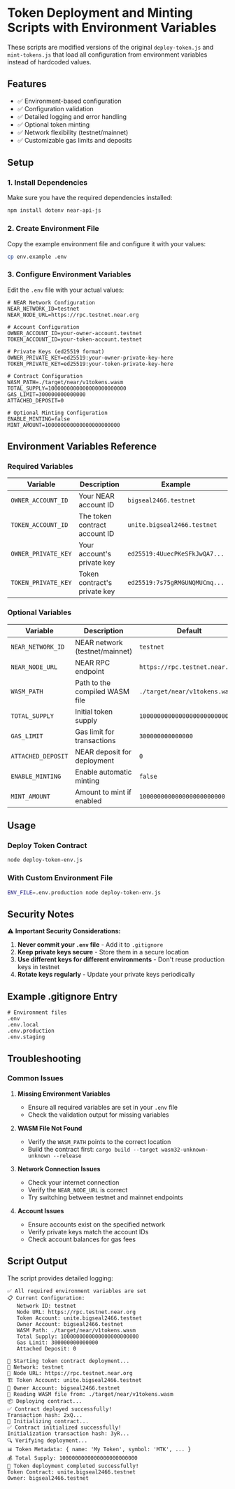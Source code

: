 # Token Deployment and Minting Scripts with Environment Variables

These scripts are modified versions of the original `deploy-token.js` and `mint-tokens.js` that load all configuration from environment variables instead of hardcoded values.

## Features

- ✅ Environment-based configuration
- ✅ Configuration validation
- ✅ Detailed logging and error handling
- ✅ Optional token minting
- ✅ Network flexibility (testnet/mainnet)
- ✅ Customizable gas limits and deposits

## Setup

### 1. Install Dependencies

Make sure you have the required dependencies installed:

```bash
npm install dotenv near-api-js
```

### 2. Create Environment File

Copy the example environment file and configure it with your values:

```bash
cp env.example .env
```

### 3. Configure Environment Variables

Edit the `.env` file with your actual values:

```env
# NEAR Network Configuration
NEAR_NETWORK_ID=testnet
NEAR_NODE_URL=https://rpc.testnet.near.org

# Account Configuration
OWNER_ACCOUNT_ID=your-owner-account.testnet
TOKEN_ACCOUNT_ID=your-token-account.testnet

# Private Keys (ed25519 format)
OWNER_PRIVATE_KEY=ed25519:your-owner-private-key-here
TOKEN_PRIVATE_KEY=ed25519:your-token-private-key-here

# Contract Configuration
WASM_PATH=./target/near/v1tokens.wasm
TOTAL_SUPPLY=1000000000000000000000000
GAS_LIMIT=300000000000000
ATTACHED_DEPOSIT=0

# Optional Minting Configuration
ENABLE_MINTING=false
MINT_AMOUNT=100000000000000000000000
```

## Environment Variables Reference

### Required Variables

| Variable | Description | Example |
|----------|-------------|---------|
| `OWNER_ACCOUNT_ID` | Your NEAR account ID | `bigseal2466.testnet` |
| `TOKEN_ACCOUNT_ID` | The token contract account ID | `unite.bigseal2466.testnet` |
| `OWNER_PRIVATE_KEY` | Your account's private key | `ed25519:4UuecPKeSFkJwQA7...` |
| `TOKEN_PRIVATE_KEY` | Token contract's private key | `ed25519:7s75gRMGUNQMUCmq...` |

### Optional Variables

| Variable | Description | Default |
|----------|-------------|---------|
| `NEAR_NETWORK_ID` | NEAR network (testnet/mainnet) | `testnet` |
| `NEAR_NODE_URL` | NEAR RPC endpoint | `https://rpc.testnet.near.org` |
| `WASM_PATH` | Path to the compiled WASM file | `./target/near/v1tokens.wasm` |
| `TOTAL_SUPPLY` | Initial token supply | `1000000000000000000000000` |
| `GAS_LIMIT` | Gas limit for transactions | `300000000000000` |
| `ATTACHED_DEPOSIT` | NEAR deposit for deployment | `0` |
| `ENABLE_MINTING` | Enable automatic minting | `false` |
| `MINT_AMOUNT` | Amount to mint if enabled | `100000000000000000000000` |

## Usage

### Deploy Token Contract

```bash
node deploy-token-env.js
```

### With Custom Environment File

```bash
ENV_FILE=.env.production node deploy-token-env.js
```

## Security Notes

⚠️ **Important Security Considerations:**

1. **Never commit your `.env` file** - Add it to `.gitignore`
2. **Keep private keys secure** - Store them in a secure location
3. **Use different keys for different environments** - Don't reuse production keys in testnet
4. **Rotate keys regularly** - Update your private keys periodically

## Example .gitignore Entry

```
# Environment files
.env
.env.local
.env.production
.env.staging
```

## Troubleshooting

### Common Issues

1. **Missing Environment Variables**
   - Ensure all required variables are set in your `.env` file
   - Check the validation output for missing variables

2. **WASM File Not Found**
   - Verify the `WASM_PATH` points to the correct location
   - Build the contract first: `cargo build --target wasm32-unknown-unknown --release`

3. **Network Connection Issues**
   - Check your internet connection
   - Verify the `NEAR_NODE_URL` is correct
   - Try switching between testnet and mainnet endpoints

4. **Account Issues**
   - Ensure accounts exist on the specified network
   - Verify private keys match the account IDs
   - Check account balances for gas fees

## Script Output

The script provides detailed logging:

```
✅ All required environment variables are set
📋 Current Configuration:
   Network ID: testnet
   Node URL: https://rpc.testnet.near.org
   Token Account: unite.bigseal2466.testnet
   Owner Account: bigseal2466.testnet
   WASM Path: ./target/near/v1tokens.wasm
   Total Supply: 1000000000000000000000000
   Gas Limit: 300000000000000
   Attached Deposit: 0

🚀 Starting token contract deployment...
📡 Network: testnet
🔗 Node URL: https://rpc.testnet.near.org
🏗️ Token Account: unite.bigseal2466.testnet
👤 Owner Account: bigseal2466.testnet
📖 Reading WASM file from: ./target/near/v1tokens.wasm
📦 Deploying contract...
✅ Contract deployed successfully!
Transaction hash: 2xQ...
🔧 Initializing contract...
✅ Contract initialized successfully!
Initialization transaction hash: 3yR...
🔍 Verifying deployment...
📊 Token Metadata: { name: 'My Token', symbol: 'MTK', ... }
💰 Total Supply: 1000000000000000000000000
🎉 Token deployment completed successfully!
Token Contract: unite.bigseal2466.testnet
Owner: bigseal2466.testnet
``` 